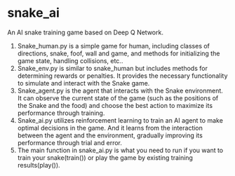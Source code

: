 # snake_ai
An AI snake training game based on Deep Q Network.

1. Snake_human.py is a simple game for human, including classes of directions, snake, foof, wall and game, and methods for initializing the game state, handling collisions, etc..
2. Snake_env.py is similar to snake_human but includes methods for determining rewards or penalties. It provides the necessary functionality to simulate and interact with the Snake game.
3. Snake_agent.py is the agent that interacts with the Snake environment. It can observe the current state of the game (such as the positions of the Snake and the food) and choose the best action to maximize its performance through training. 
4. Snake_ai.py utilizes reinforcement learning to train an AI agent to make optimal decisions in the game. And it learns from the interaction between the agent and the environment, gradually improving its performance through trial and error.
5. The main function in snake_ai.py is what you need to run if you want to train your snake(train()) or play the game by existing training results(play()). 
